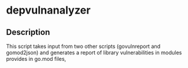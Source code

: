 # depvulnanalyzer

## Description

This script takes input from two other scripts (govulnreport and gomod2json) and
generates a report of library vulnerabilities in modules provides in go.mod files,
